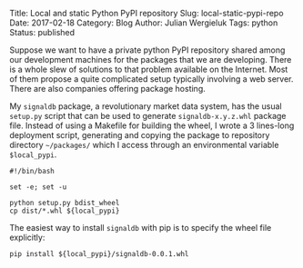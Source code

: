 Title: Local and static Python PyPI repository
Slug: local-static-pypi-repo
Date: 2017-02-18
Category: Blog
Author: Julian Wergieluk
Tags: python
Status: published

Suppose we want to have a private python PyPI repository shared among our
development machines for the packages that we are developing. There is a whole
slew of solutions to that problem available on the Internet. Most of them
propose a quite complicated setup typically involving a web server. There
are also companies offering package hosting. 

My `signaldb` package, a revolutionary market data system, has the
usual `setup.py` script that can be used to generate `signaldb-x.y.z.whl`
package file. Instead of using a Makefile for building the wheel, I wrote 
a 3 lines-long deployment
script, generating and copying the package to repository directory `~/packages/`
which I access through an environmental variable `$local_pypi`.

````
#!/bin/bash

set -e; set -u

python setup.py bdist_wheel
cp dist/*.whl ${local_pypi}
````

The easiest way to install `signaldb` with pip is to specify the wheel file
explicitly:

    pip install ${local_pypi}/signaldb-0.0.1.whl



<!-- :spelllang=en_us:spell: >
